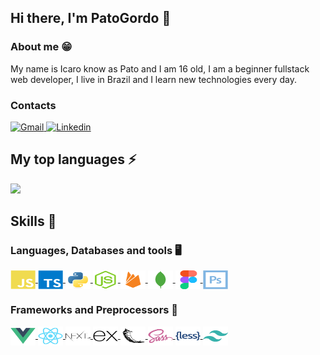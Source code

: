 ## Hi there, I'm PatoGordo 👋

### About me 😁
  My name is Icaro know as Pato and I am 16 old, I am a beginner fullstack web developer, I live in Brazil and I learn new technologies every day.
  
### Contacts
<div>
  <a href="mailto:conversecomicaro@gmail.com">
    <img alt="Gmail" src="https://img.shields.io/badge/Gmail-D14836?style=for-the-badge&logo=gmail&logoColor=white" />
  </a>
  <a href="https://www.linkedin.com/in/icaro-miguel-0879521bb/">
    <img alt="Linkedin" src="https://img.shields.io/badge/linkedin%20-%230077B5.svg?&style=for-the-badge&logo=linkedin&logoColor=white" />
  </a>
</div>

<div>
<div>
  <h2>My top languages ⚡</h2>
  <a href="https://github.com/anuraghazra/github-readme-stats">
    <img src="https://github-readme-stats.vercel.app/api/top-langs/?username=patogordo&layout=compact&theme=react&hide=html,css" />
  </a>
</div>

<div>
  <h2>Skills 🚀</h2>
  
  <h3>Languages, Databases and tools 🖥️</h3>
  <a href="https://developer.mozilla.org/pt-BR/docs/Web/JavaScript">
    <img align="center" alt="JavaScript" height="30" width="40" src="https://raw.githubusercontent.com/devicons/devicon/master/icons/javascript/javascript-plain.svg">
  </a>
  <a href="https://typescriptlang.org/">
    <img align="center" alt="Typescript" height="30" width="40" src="https://raw.githubusercontent.com/devicons/devicon/master/icons/typescript/typescript-plain.svg">
  </a>
  <a href="https://www.python.org/">
    <img align="center" alt="Python" height="30" width="40" src="https://raw.githubusercontent.com/devicons/devicon/master/icons/python/python-original.svg">
  </a>
  <a href="https://nodejs.org">
    <img align="center" alt="NodeJs" height="30" width="40" src="https://raw.githubusercontent.com/devicons/devicon/master/icons/nodejs/nodejs-original.svg">
  </a>
  <a href="https://firebase.google.com/">
    <img align="center" alt="Firebase" height="30" width="40" src="https://raw.githubusercontent.com/devicons/devicon/master/icons/firebase/firebase-plain.svg">
  </a>
  <a href="https://mongodb.com">
    <img align="center" alt="MongoDB" height="30" width="40" src="https://raw.githubusercontent.com/devicons/devicon/master/icons/mongodb/mongodb-plain.svg">
  </a>
  <a href="https://figma.com/">
    <img align="center" alt="Figma" height="30" width="40" src="https://raw.githubusercontent.com/devicons/devicon/master/icons/figma/figma-original.svg">
  </a>
  <a href="https://www.adobe.com/products/photoshop.html">
    <img align="center" alt="Photoshop" height="30" width="40" src="https://raw.githubusercontent.com/devicons/devicon/master/icons/photoshop/photoshop-line.svg">
  </a>
  
  <h3>Frameworks and Preprocessors 📓</h3>
  <a href="https://vuejs.org">
    <img align="center" alt="VueJs" height="30" width="40" src="https://raw.githubusercontent.com/devicons/devicon/master/icons/vuejs/vuejs-original.svg">
  </a>
  <a href="https://reactjs.org/">
    <img align="center" alt="ReactJs" height="30" width="40" src="https://raw.githubusercontent.com/devicons/devicon/master/icons/react/react-original.svg">
  </a>
  <a href="https://nextjs.org/">
    <img align="center" alt="NextJs" height="30" width="40" src="https://raw.githubusercontent.com/devicons/devicon/master/icons/nextjs/nextjs-original-wordmark.svg">
  </a>
  <a href="https://expressjs.com/">
    <img align="center" alt="Express" height="30" width="40" src="https://raw.githubusercontent.com/devicons/devicon/master/icons/express/express-original.svg">
  </a>
  <a href="https://palletsprojects.com/p/flask/">
    <img align="center" alt="Flask" height="30" width="40" src="https://raw.githubusercontent.com/devicons/devicon/master/icons/flask/flask-original.svg">
  </a>
  <a href="https://sass-lang.com/">
    <img align="center" alt="Sass" height="30" width="40" src="https://raw.githubusercontent.com/devicons/devicon/master/icons/sass/sass-original.svg">
  </a>
  <a href="http://lesscss.org/">
    <img align="center" alt="LessCss" height="30" width="40" src="https://raw.githubusercontent.com/devicons/devicon/master/icons/less/less-plain-wordmark.svg">
  </a>
  <a href="https://tailwindcss.com/">
    <img align="center" alt="LessCss" height="30" width="40" src="https://raw.githubusercontent.com/devicons/devicon/master/icons/tailwindcss/tailwindcss-plain.svg">
  </a>
</div>
</div>
